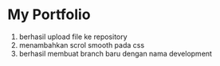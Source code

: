 # My Portfolio
1. berhasil upload file ke repository
2. menambahkan scrol smooth pada css
3. berhasil membuat branch baru dengan nama development
